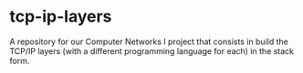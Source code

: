 # tcp-ip-layers
A repository for our Computer Networks I project that consists in build the TCP/IP layers 
(with a different programming language for each) in the stack form.
